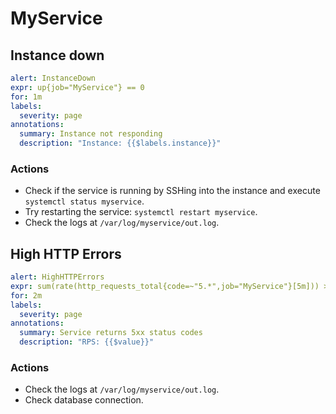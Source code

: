 # MyService

## Instance down

```yaml
alert: InstanceDown
expr: up{job="MyService"} == 0
for: 1m
labels:
  severity: page
annotations:
  summary: Instance not responding
  description: "Instance: {{$labels.instance}}"
```

### Actions

- Check if the service is running by SSHing into the instance and execute `systemctl status myservice`.
- Try restarting the service: `systemctl restart myservice`.
- Check the logs at `/var/log/myservice/out.log`.

## High HTTP Errors

```yaml
alert: HighHTTPErrors
expr: sum(rate(http_requests_total{code=~"5.*",job="MyService"}[5m])) > 0
for: 2m
labels:
  severity: page
annotations:
  summary: Service returns 5xx status codes
  description: "RPS: {{$value}}"
```

### Actions

- Check the logs at `/var/log/myservice/out.log`.
- Check database connection.
